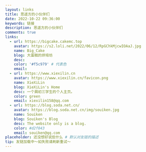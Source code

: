 ```yaml
---
layout: links
title: 思遥方的小伙伴们
date: 2022-10-22 09:36:00
keywords: 链接
description: 思遥方的小伙伴们
comments: true
links:
  - url: https://bigcake.cakemc.top
    avatar: https://s2.loli.net/2022/06/12/RpGChkMjcwIOAaJ.jpg
    name: Big_Cake
    blog: 大蛋糕的烘培坊
    desc:
    color: '#f5c979' # 代表色
    email:
  - url: https://www.xiexilin.cn
    avatar: https://www.xiexilin.cn/favicon.png
    name: XieXiLin
    blog: XieXiLin's Home
    desc: 一个屑初三学生的个人主页。
    color: green
    email: xiexilin158@qq.com
  - url: https://blog.soda.net.cn/
    avatar: https://blog.soda.net.cn/img/souiken.jpg
    name: Souiken
    blog: Souiken's Blog
    desc: The website only is a blog.
    color: #d2f043
    email: souiken@qq.com
placeholder: 还没想好说些什么 # 默认对友链的描述
tip: 友链加载中～如失败请刷新重试～
---
```

